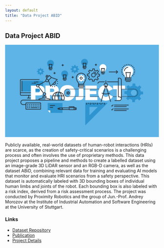 ```yaml
---
layout: default
title: "Data Project ABID"
---
```


<h2>Data Project ABID</h2>
<img src="/assets/research_img/project1.jpg" alt="Data Project ABID" style="max-width:100%; height:auto;">
<p>Publicly available, real-world datasets of human-robot interactions (HRIs) are scarce, as the creation of safety-critical scenarios is a challenging process and often involves the use of proprietary methods. This data project proposes a pipeline and methods to create a labelled dataset using an image-grade 3D LiDAR sensor and an RGB-D camera, as well as the dataset ABiD, combining relevant data for training and evaluating AI models that monitor and evaluate HRI scenarios from a safety perspective. This dataset is automatically labeled with 3D bounding boxes of individual human limbs and joints of the robot. Each bounding box is also labeled with a risk index, derived from a risk assessment process. The project was conducted by Proximity Robotics and the group of Jun.-Prof. Andrey Morozov at the Institute of Industrial Automation and Software Engineering at the University of Stuttgart.</p>

<h3>Links</h3>
<ul>
    <li><a href="GIT_LINK_HERE" target="_blank">Dataset Repository</a></li>
    <li><a href="PUBLICATION_LINK_HERE" target="_blank">Publication</a></li>
    <li><a href="PROJECT_LINK_HERE" target="_blank">Project Details</a></li>
</ul>
